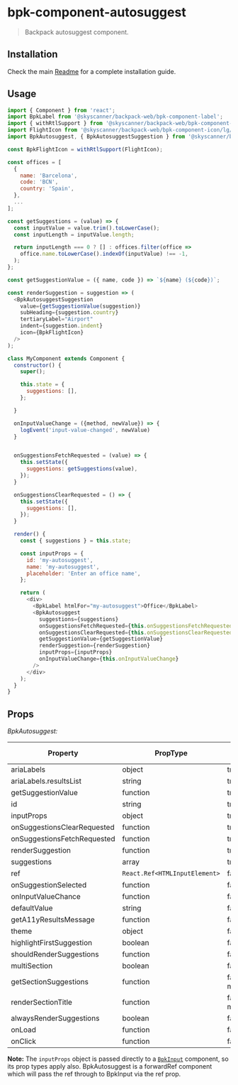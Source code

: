 # bpk-component-autosuggest

> Backpack autosuggest component.

## Installation

Check the main [Readme](https://github.com/skyscanner/backpack#usage) for a complete installation guide.

## Usage

```js
import { Component } from 'react';
import BpkLabel from '@skyscanner/backpack-web/bpk-component-label';
import { withRtlSupport } from '@skyscanner/backpack-web/bpk-component-icon';
import FlightIcon from '@skyscanner/backpack-web/bpk-component-icon/lg/flight';
import BpkAutosuggest, { BpkAutosuggestSuggestion } from '@skyscanner/backpack-web/bpk-component-autosuggest';

const BpkFlightIcon = withRtlSupport(FlightIcon);

const offices = [
  {
    name: 'Barcelona',
    code: 'BCN',
    country: 'Spain',
  },
  ...
];

const getSuggestions = (value) => {
  const inputValue = value.trim().toLowerCase();
  const inputLength = inputValue.length;

  return inputLength === 0 ? [] : offices.filter(office =>
    office.name.toLowerCase().indexOf(inputValue) !== -1,
  );
};

const getSuggestionValue = ({ name, code }) => `${name} (${code})`;

const renderSuggestion = suggestion => (
  <BpkAutosuggestSuggestion
    value={getSuggestionValue(suggestion)}
    subHeading={suggestion.country}
    tertiaryLabel="Airport"
    indent={suggestion.indent}
    icon={BpkFlightIcon}
  />
);

class MyComponent extends Component {
  constructor() {
    super();

    this.state = {
      suggestions: [],
    };

  }

  onInputValueChange = ({method, newValue}) => {
    logEvent('input-value-changed', newValue)
  }


  onSuggestionsFetchRequested = (value) => {
    this.setState({
      suggestions: getSuggestions(value),
    });
  }

  onSuggestionsClearRequested = () => {
    this.setState({
      suggestions: [],
    });
  }

  render() {
    const { suggestions } = this.state;

    const inputProps = {
      id: 'my-autosuggest',
      name: 'my-autosuggest',
      placeholder: 'Enter an office name',
    };

    return (
      <div>
        <BpkLabel htmlFor="my-autosuggest">Office</BpkLabel>
        <BpkAutosuggest
          suggestions={suggestions}
          onSuggestionsFetchRequested={this.onSuggestionsFetchRequested}
          onSuggestionsClearRequested={this.onSuggestionsClearRequested}
          getSuggestionValue={getSuggestionValue}
          renderSuggestion={renderSuggestion}
          inputProps={inputProps}
          onInputValueChange={this.onInputValueChange}
        />
      </div>
    );
  }
}
```

## Props

*BpkAutosuggest:*


| Property                     | PropType                                           | Required | Default Value |
| ---------------------------- | -------------------------------------------------- | -------- | ------------- |
| ariaLabels                   | object                                             | true     | -             |
| ariaLabels.resultsList       | string                                             | true    | undefined             |
| getSuggestionValue           | function                                           | true     | -             |
| id                           | string                                             | true     | -             |
| inputProps                   | object                                             | true     | -             |
| onSuggestionsClearRequested  | function                                           | true     | -             |
| onSuggestionsFetchRequested  | function                                           | true     | -             |
| renderSuggestion             | function                                           | true     | -             |
| suggestions                  | array                                              | true     | -             |
| ref                  | `React.Ref<HTMLInputElement>`                                              | false     | null             |
| onSuggestionSelected         | function                                           | false    | undefined             |
| onInputValueChance         | function                                           | false    | undefined             |
| defaultValue                 | string                                             | false    | undefined |
| getA11yResultsMessage        | function                                           | false    | undefined             |
| theme                        | object                                             | false    | defaultTheme             |
| highlightFirstSuggestion     | boolean                                            | false    | false             |
| shouldRenderSuggestions      | function                                           | false    | undefined             |
| multiSection                 | boolean                                            | false    | false             |
| getSectionSuggestions        | function                                           | false (true if multiSection)   | null             |
| renderSectionTitle           | function                                           | false (true if multiSection)   | null             |
| alwaysRenderSuggestions      | boolean                                            | false    | false             |
| onLoad      | function                                            | false    | undefined             |
| onClick      | function                                            | false    | undefined             |




**Note:** The `inputProps` object is passed directly to a [`BpkInput`](../bpk-component-input/README.md#props) component, so its prop types apply also. BpkAutosuggest is a forwardRef component which will pass the ref through to BpkInput via the ref prop.
